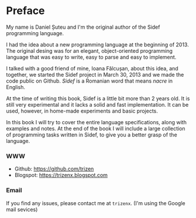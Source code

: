 # Preface

My name is Daniel Șuteu and I'm the original author of the Sidef programming language.

I had the idea about a new programming language at the beginning of 2013. The original desing was for an elegant, object-oriented programming language
that was easy to write, easy to parse and easy to implement.

I talked with a good friend of mine, Ioana Fălcușan, about this idea,
and together, we started the Sidef project in March 30, 2013 and we made the code public on Github. *Sidef* is a Romanian word that means *nacre* in English.

At the time of writing this book, Sidef is a little bit more than 2
years old. It is still very experimental and it lacks a solid and fast
implementation. It can be used, however, in home-made experiments and basic projects.

In this book I will try to cover the entire language specifications,
along with examples and notes. At the end of the book I will include a large collection of programming tasks written in Sidef, to give you a better grasp of the language.

### WWW
* Github: https://github.com/trizen
* Blogspot: https://trizenx.blogspot.com

### Email
If you find any issues, please contact me at `trizenx`. (I'm using the Google mail sevices)
